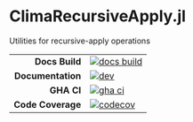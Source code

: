 # ClimaRecursiveApply.jl
Utilities for recursive-apply operations

|||
|---------------------:|:----------------------------------------------|
| **Docs Build**       | [![docs build][docs-bld-img]][docs-bld-url]   |
| **Documentation**    | [![dev][docs-dev-img]][docs-dev-url]          |
| **GHA CI**           | [![gha ci][gha-ci-img]][gha-ci-url]           |
| **Code Coverage**    | [![codecov][codecov-img]][codecov-url]        |

[docs-bld-img]: https://github.com/CliMA/ClimaRecursiveApply.jl/actions/workflows/docs.yml/badge.svg
[docs-bld-url]: https://github.com/CliMA/ClimaRecursiveApply.jl/actions/workflows/docs.yml

[docs-dev-img]: https://img.shields.io/badge/docs-dev-blue.svg
[docs-dev-url]: https://CliMA.github.io/ClimaRecursiveApply.jl/dev/

[gha-ci-img]: https://github.com/CliMA/ClimaRecursiveApply.jl/actions/workflows/ci.yml/badge.svg
[gha-ci-url]: https://github.com/CliMA/ClimaRecursiveApply.jl/actions/workflows/ci.yml

[codecov-img]: https://codecov.io/gh/CliMA/ClimaRecursiveApply.jl/branch/main/graph/badge.svg
[codecov-url]: https://codecov.io/gh/CliMA/ClimaRecursiveApply.jl
